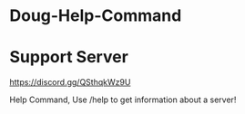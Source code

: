 # Doug-Help-Command
# Support Server
https://discord.gg/QSthqkWz9U

Help Command, 
Use /help to get information about a server!
